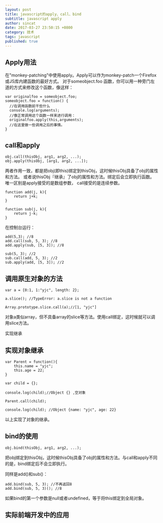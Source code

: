 ```yaml
---
layout: post
title: javascript的apply、call、bind
subtitle: javascript apply
author: sincat
date: 2017-03-27 23:50:15 +0800
category: 技术
tags: javascript
published: true
---
```


## Apply用法
在"monkey-patching"中使用apply。Apply可以作为monkey-patch一个Firefox或JS库内建函数的最好方式。
对于someobject.foo 函数，你可以用一种旁门左道的方式来修改这个函数，像这样：

    var originalfoo = someobject.foo;
    someobject.foo = function() {
      //在调用函数前干些什么
      console.log(arguments);
      //像正常调用这个函数一样来进行调用：
      originalfoo.apply(this,arguments);
      //在这里做一些调用之后的事情。
    }

## call和apply
    
    obj.call(thisObj, arg1, arg2, ...);
    obj.apply(thisObj, [arg1, arg2, ...]);


两者作用一致，都是把obj(即this)绑定到thisObj，这时候thisObj具备了obj的属性和方法。
或者说thisObj『继承』了obj的属性和方法。绑定后会立即执行函数。唯一区别是apply接受的是数组参数，
call接受的是连续参数。


    function add(j, k){
        return j+k;
    }
    
    function sub(j, k){
        return j-k;
    }


在控制台运行：


    add(5,3); //8
    add.call(sub, 5, 3); //8
    add.apply(sub, [5, 3]); //8
    
    sub(5, 3); //2
    sub.call(add, 5, 3); //2
    sub.apply(add, [5, 3]); //2
    
## 调用原生对象的方法


    var a = {0:1, 1:"yjc", length: 2}; 
    
    a.slice(); //TypeError: a.slice is not a function
    
    Array.prototype.slice.call(a);//[1, "yjc"]
    
   
对象a类似array，但不具备array的slice等方法。使用call绑定，这时候就可以调用slice方法。

实现继承

## 实现对象继承

    var Parent = function(){
        this.name = "yjc";
        this.age = 22;
    }
    
    var child = {};
    
    console.log(child);//Object {} ,空对象
    
    Parent.call(child);
    
    console.log(child); //Object {name: "yjc", age: 22}
    
以上实现了对象的继承。

## bind的使用

    obj.bind(thisObj, arg1, arg2, ...);

把obj绑定到thisObj，这时候thisObj具备了obj的属性和方法。与call和apply不同的是，bind绑定后不会立即执行。

同样是add()和sub()：

    add.bind(sub, 5, 3); //不再返回8
    add.bind(sub, 5, 3)(); //8
    
如果bind的第一个参数是null或者undefined，等于将this绑定到全局对象。

## 实际前端开发中的应用

